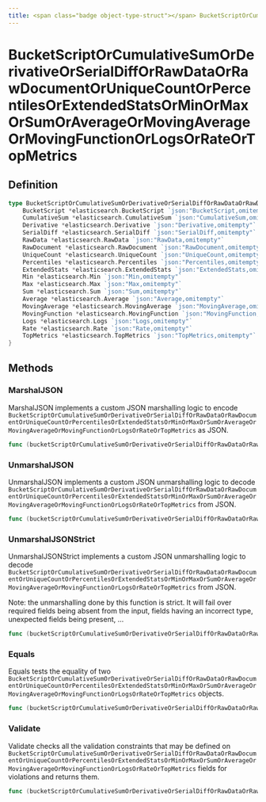 ```yaml
---
title: <span class="badge object-type-struct"></span> BucketScriptOrCumulativeSumOrDerivativeOrSerialDiffOrRawDataOrRawDocumentOrUniqueCountOrPercentilesOrExtendedStatsOrMinOrMaxOrSumOrAverageOrMovingAverageOrMovingFunctionOrLogsOrRateOrTopMetrics
---
```

# <span class="badge object-type-struct"></span> BucketScriptOrCumulativeSumOrDerivativeOrSerialDiffOrRawDataOrRawDocumentOrUniqueCountOrPercentilesOrExtendedStatsOrMinOrMaxOrSumOrAverageOrMovingAverageOrMovingFunctionOrLogsOrRateOrTopMetrics

## Definition

```go
type BucketScriptOrCumulativeSumOrDerivativeOrSerialDiffOrRawDataOrRawDocumentOrUniqueCountOrPercentilesOrExtendedStatsOrMinOrMaxOrSumOrAverageOrMovingAverageOrMovingFunctionOrLogsOrRateOrTopMetrics struct {
    BucketScript *elasticsearch.BucketScript `json:"BucketScript,omitempty"`
    CumulativeSum *elasticsearch.CumulativeSum `json:"CumulativeSum,omitempty"`
    Derivative *elasticsearch.Derivative `json:"Derivative,omitempty"`
    SerialDiff *elasticsearch.SerialDiff `json:"SerialDiff,omitempty"`
    RawData *elasticsearch.RawData `json:"RawData,omitempty"`
    RawDocument *elasticsearch.RawDocument `json:"RawDocument,omitempty"`
    UniqueCount *elasticsearch.UniqueCount `json:"UniqueCount,omitempty"`
    Percentiles *elasticsearch.Percentiles `json:"Percentiles,omitempty"`
    ExtendedStats *elasticsearch.ExtendedStats `json:"ExtendedStats,omitempty"`
    Min *elasticsearch.Min `json:"Min,omitempty"`
    Max *elasticsearch.Max `json:"Max,omitempty"`
    Sum *elasticsearch.Sum `json:"Sum,omitempty"`
    Average *elasticsearch.Average `json:"Average,omitempty"`
    MovingAverage *elasticsearch.MovingAverage `json:"MovingAverage,omitempty"`
    MovingFunction *elasticsearch.MovingFunction `json:"MovingFunction,omitempty"`
    Logs *elasticsearch.Logs `json:"Logs,omitempty"`
    Rate *elasticsearch.Rate `json:"Rate,omitempty"`
    TopMetrics *elasticsearch.TopMetrics `json:"TopMetrics,omitempty"`
}
```
## Methods

### <span class="badge object-method"></span> MarshalJSON

MarshalJSON implements a custom JSON marshalling logic to encode `BucketScriptOrCumulativeSumOrDerivativeOrSerialDiffOrRawDataOrRawDocumentOrUniqueCountOrPercentilesOrExtendedStatsOrMinOrMaxOrSumOrAverageOrMovingAverageOrMovingFunctionOrLogsOrRateOrTopMetrics` as JSON.

```go
func (bucketScriptOrCumulativeSumOrDerivativeOrSerialDiffOrRawDataOrRawDocumentOrUniqueCountOrPercentilesOrExtendedStatsOrMinOrMaxOrSumOrAverageOrMovingAverageOrMovingFunctionOrLogsOrRateOrTopMetrics *BucketScriptOrCumulativeSumOrDerivativeOrSerialDiffOrRawDataOrRawDocumentOrUniqueCountOrPercentilesOrExtendedStatsOrMinOrMaxOrSumOrAverageOrMovingAverageOrMovingFunctionOrLogsOrRateOrTopMetrics) MarshalJSON() ([]byte, error)
```

### <span class="badge object-method"></span> UnmarshalJSON

UnmarshalJSON implements a custom JSON unmarshalling logic to decode `BucketScriptOrCumulativeSumOrDerivativeOrSerialDiffOrRawDataOrRawDocumentOrUniqueCountOrPercentilesOrExtendedStatsOrMinOrMaxOrSumOrAverageOrMovingAverageOrMovingFunctionOrLogsOrRateOrTopMetrics` from JSON.

```go
func (bucketScriptOrCumulativeSumOrDerivativeOrSerialDiffOrRawDataOrRawDocumentOrUniqueCountOrPercentilesOrExtendedStatsOrMinOrMaxOrSumOrAverageOrMovingAverageOrMovingFunctionOrLogsOrRateOrTopMetrics *BucketScriptOrCumulativeSumOrDerivativeOrSerialDiffOrRawDataOrRawDocumentOrUniqueCountOrPercentilesOrExtendedStatsOrMinOrMaxOrSumOrAverageOrMovingAverageOrMovingFunctionOrLogsOrRateOrTopMetrics) UnmarshalJSON(raw []byte) error
```

### <span class="badge object-method"></span> UnmarshalJSONStrict

UnmarshalJSONStrict implements a custom JSON unmarshalling logic to decode `BucketScriptOrCumulativeSumOrDerivativeOrSerialDiffOrRawDataOrRawDocumentOrUniqueCountOrPercentilesOrExtendedStatsOrMinOrMaxOrSumOrAverageOrMovingAverageOrMovingFunctionOrLogsOrRateOrTopMetrics` from JSON.

Note: the unmarshalling done by this function is strict. It will fail over required fields being absent from the input, fields having an incorrect type, unexpected fields being present, …

```go
func (bucketScriptOrCumulativeSumOrDerivativeOrSerialDiffOrRawDataOrRawDocumentOrUniqueCountOrPercentilesOrExtendedStatsOrMinOrMaxOrSumOrAverageOrMovingAverageOrMovingFunctionOrLogsOrRateOrTopMetrics *BucketScriptOrCumulativeSumOrDerivativeOrSerialDiffOrRawDataOrRawDocumentOrUniqueCountOrPercentilesOrExtendedStatsOrMinOrMaxOrSumOrAverageOrMovingAverageOrMovingFunctionOrLogsOrRateOrTopMetrics) UnmarshalJSONStrict(raw []byte) error
```

### <span class="badge object-method"></span> Equals

Equals tests the equality of two `BucketScriptOrCumulativeSumOrDerivativeOrSerialDiffOrRawDataOrRawDocumentOrUniqueCountOrPercentilesOrExtendedStatsOrMinOrMaxOrSumOrAverageOrMovingAverageOrMovingFunctionOrLogsOrRateOrTopMetrics` objects.

```go
func (bucketScriptOrCumulativeSumOrDerivativeOrSerialDiffOrRawDataOrRawDocumentOrUniqueCountOrPercentilesOrExtendedStatsOrMinOrMaxOrSumOrAverageOrMovingAverageOrMovingFunctionOrLogsOrRateOrTopMetrics *BucketScriptOrCumulativeSumOrDerivativeOrSerialDiffOrRawDataOrRawDocumentOrUniqueCountOrPercentilesOrExtendedStatsOrMinOrMaxOrSumOrAverageOrMovingAverageOrMovingFunctionOrLogsOrRateOrTopMetrics) Equals(other BucketScriptOrCumulativeSumOrDerivativeOrSerialDiffOrRawDataOrRawDocumentOrUniqueCountOrPercentilesOrExtendedStatsOrMinOrMaxOrSumOrAverageOrMovingAverageOrMovingFunctionOrLogsOrRateOrTopMetrics) bool
```

### <span class="badge object-method"></span> Validate

Validate checks all the validation constraints that may be defined on `BucketScriptOrCumulativeSumOrDerivativeOrSerialDiffOrRawDataOrRawDocumentOrUniqueCountOrPercentilesOrExtendedStatsOrMinOrMaxOrSumOrAverageOrMovingAverageOrMovingFunctionOrLogsOrRateOrTopMetrics` fields for violations and returns them.

```go
func (bucketScriptOrCumulativeSumOrDerivativeOrSerialDiffOrRawDataOrRawDocumentOrUniqueCountOrPercentilesOrExtendedStatsOrMinOrMaxOrSumOrAverageOrMovingAverageOrMovingFunctionOrLogsOrRateOrTopMetrics *BucketScriptOrCumulativeSumOrDerivativeOrSerialDiffOrRawDataOrRawDocumentOrUniqueCountOrPercentilesOrExtendedStatsOrMinOrMaxOrSumOrAverageOrMovingAverageOrMovingFunctionOrLogsOrRateOrTopMetrics) Validate() error
```

